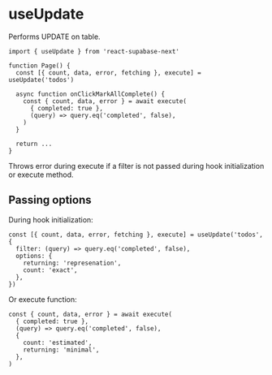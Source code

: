 # useUpdate

Performs UPDATE on table.

```tsx highlight=4
import { useUpdate } from 'react-supabase-next'

function Page() {
  const [{ count, data, error, fetching }, execute] = useUpdate('todos')

  async function onClickMarkAllComplete() {
    const { count, data, error } = await execute(
      { completed: true },
      (query) => query.eq('completed', false),
    )
  }

  return ...
}
```

Throws error during execute if a filter is not passed during hook initialization or execute method.

## Passing options

During hook initialization:

```tsx
const [{ count, data, error, fetching }, execute] = useUpdate('todos', {
  filter: (query) => query.eq('completed', false),
  options: {
    returning: 'represenation',
    count: 'exact',
  },
})
```

Or execute function:

```tsx
const { count, data, error } = await execute(
  { completed: true },
  (query) => query.eq('completed', false),
  {
    count: 'estimated',
    returning: 'minimal',
  },
)
```
